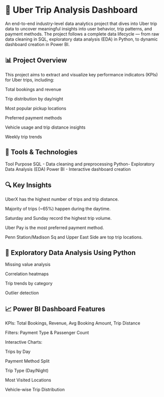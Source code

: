 # 🚖 Uber Trip Analysis Dashboard
An end-to-end industry-level data analytics project that dives into Uber trip data to uncover meaningful insights into user behavior, trip patterns, and payment methods. The project follows a complete data lifecycle — from raw data cleaning in SQL, exploratory data analysis (EDA) in Python, to dynamic dashboard creation in Power BI.


## 📊 Project Overview
This project aims to extract and visualize key performance indicators (KPIs) for Uber trips, including:

Total bookings and revenue

Trip distribution by day/night

Most popular pickup locations

Preferred payment methods

Vehicle usage and trip distance insights

Weekly trip trends

## 🧰 Tools & Technologies
Tool	Purpose
SQL -	Data cleaning and preprocessing
Python- Exploratory Data Analysis (EDA)
Power BI - Interactive dashboard creation

## 🔍 Key Insights
UberX has the highest number of trips and trip distance.

Majority of trips (~65%) happen during the daytime.

Saturday and Sunday record the highest trip volume.

Uber Pay is the most preferred payment method.

Penn Station/Madison Sq and Upper East Side are top trip locations.

## 🧪 Exploratory Data Analysis Using Python


Missing value analysis

Correlation heatmaps

Trip trends by category

Outlier detection

## 📈 Power BI Dashboard Features
KPIs: Total Bookings, Revenue, Avg Booking Amount, Trip Distance

Filters: Payment Type & Passenger Count

Interactive Charts:

Trips by Day

Payment Method Split

Trip Type (Day/Night)

Most Visited Locations

Vehicle-wise Trip Distribution


